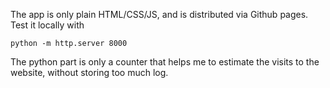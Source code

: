 The app is only plain HTML/CSS/JS, and is distributed via Github pages.
Test it locally with

```
python -m http.server 8000
```

The python part is only a counter that helps me to estimate the visits to the website, without storing too much log.
